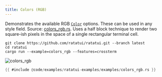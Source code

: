 ```yaml
---
title: Colors (RGB)
---
```


Demonstrates the available RGB
[`Color`](https://docs.rs/ratatui/latest/ratatui/style/enum.Color.html) options. These can be used
in any style field. Source: [colors_rgb.rs](./colors_rgb.rs). Uses a half block technique to render
two square-ish pixels in the space of a single rectangular terminal cell.

```shell title=run example
git clone https://github.com/ratatui/ratatui.git --branch latest
cd ratatui
cargo run --example=colors_rgb --features=crossterm
```

<!-- TODO update this to use the mov file -->

![colors_rgb](colors_rgb.gif)

```rust title=colors_rgb.rs
{{ #include @code/examples/ratatui-examples/examples/colors_rgb.rs }}
```
